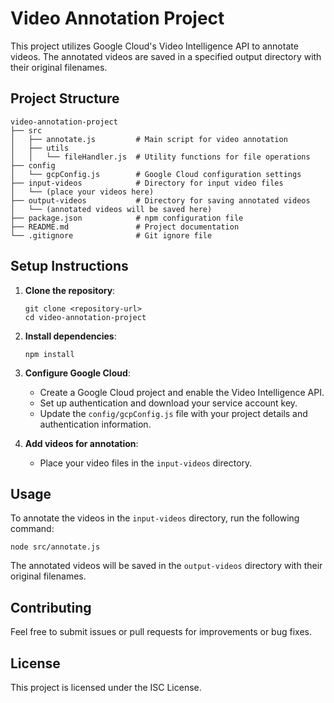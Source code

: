 # Video Annotation Project

This project utilizes Google Cloud's Video Intelligence API to annotate videos. The annotated videos are saved in a specified output directory with their original filenames.

## Project Structure

```
video-annotation-project
├── src
│   ├── annotate.js         # Main script for video annotation
│   ├── utils
│   │   └── fileHandler.js  # Utility functions for file operations
├── config
│   └── gcpConfig.js        # Google Cloud configuration settings
├── input-videos            # Directory for input video files
│   └── (place your videos here)
├── output-videos           # Directory for saving annotated videos
│   └── (annotated videos will be saved here)
├── package.json            # npm configuration file
├── README.md               # Project documentation
└── .gitignore              # Git ignore file
```

## Setup Instructions

1. **Clone the repository**:

   ```
   git clone <repository-url>
   cd video-annotation-project
   ```

2. **Install dependencies**:

   ```
   npm install
   ```

3. **Configure Google Cloud**:
   - Create a Google Cloud project and enable the Video Intelligence API.
   - Set up authentication and download your service account key.
   - Update the `config/gcpConfig.js` file with your project details and authentication information.

4. **Add videos for annotation**:
   - Place your video files in the `input-videos` directory.

## Usage

To annotate the videos in the `input-videos` directory, run the following command:

```
node src/annotate.js
```

The annotated videos will be saved in the `output-videos` directory with their original filenames.

## Contributing

Feel free to submit issues or pull requests for improvements or bug fixes.

## License

This project is licensed under the ISC License.
